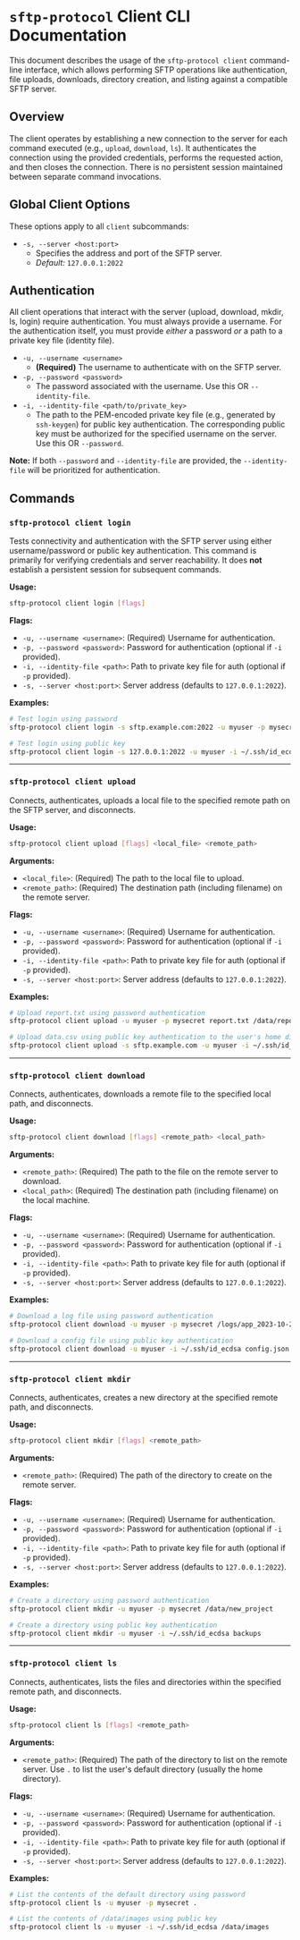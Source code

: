 # `sftp-protocol` Client CLI Documentation

This document describes the usage of the `sftp-protocol client` command-line interface, which allows performing SFTP operations like authentication, file uploads, downloads, directory creation, and listing against a compatible SFTP server.

## Overview

The client operates by establishing a new connection to the server for each command executed (e.g., `upload`, `download`, `ls`). It authenticates the connection using the provided credentials, performs the requested action, and then closes the connection. There is no persistent session maintained between separate command invocations.

## Global Client Options

These options apply to all `client` subcommands:

*   `-s, --server <host:port>`
    *   Specifies the address and port of the SFTP server.
    *   *Default:* `127.0.0.1:2022`

## Authentication

All client operations that interact with the server (upload, download, mkdir, ls, login) require authentication. You must always provide a username. For the authentication itself, you must provide *either* a password *or* a path to a private key file (identity file).

*   `-u, --username <username>`
    *   **(Required)** The username to authenticate with on the SFTP server.
*   `-p, --password <password>`
    *   The password associated with the username. Use this OR `--identity-file`.
*   `-i, --identity-file <path/to/private_key>`
    *   The path to the PEM-encoded private key file (e.g., generated by `ssh-keygen`) for public key authentication. The corresponding public key must be authorized for the specified username on the server. Use this OR `--password`.

**Note:** If both `--password` and `--identity-file` are provided, the `--identity-file` will be prioritized for authentication.

## Commands

### `sftp-protocol client login`

Tests connectivity and authentication with the SFTP server using either username/password or public key authentication. This command is primarily for verifying credentials and server reachability. It does **not** establish a persistent session for subsequent commands.

**Usage:**

```bash
sftp-protocol client login [flags]
```

**Flags:**

*   `-u, --username <username>`: (Required) Username for authentication.
*   `-p, --password <password>`: Password for authentication (optional if `-i` provided).
*   `-i, --identity-file <path>`: Path to private key file for auth (optional if `-p` provided).
*   `-s, --server <host:port>`: Server address (defaults to `127.0.0.1:2022`).

**Examples:**

```bash
# Test login using password
sftp-protocol client login -s sftp.example.com:2022 -u myuser -p mysecret

# Test login using public key
sftp-protocol client login -s 127.0.0.1:2022 -u myuser -i ~/.ssh/id_ecdsa
```

---

### `sftp-protocol client upload`

Connects, authenticates, uploads a local file to the specified remote path on the SFTP server, and disconnects.

**Usage:**

```bash
sftp-protocol client upload [flags] <local_file> <remote_path>
```

**Arguments:**

*   `<local_file>`: (Required) The path to the local file to upload.
*   `<remote_path>`: (Required) The destination path (including filename) on the remote server.

**Flags:**

*   `-u, --username <username>`: (Required) Username for authentication.
*   `-p, --password <password>`: Password for authentication (optional if `-i` provided).
*   `-i, --identity-file <path>`: Path to private key file for auth (optional if `-p` provided).
*   `-s, --server <host:port>`: Server address (defaults to `127.0.0.1:2022`).

**Examples:**

```bash
# Upload report.txt using password authentication
sftp-protocol client upload -u myuser -p mysecret report.txt /data/reports/report_final.txt

# Upload data.csv using public key authentication to the user's home directory
sftp-protocol client upload -s sftp.example.com -u myuser -i ~/.ssh/id_ecdsa data.csv data.csv
```

---

### `sftp-protocol client download`

Connects, authenticates, downloads a remote file to the specified local path, and disconnects.

**Usage:**

```bash
sftp-protocol client download [flags] <remote_path> <local_path>
```

**Arguments:**

*   `<remote_path>`: (Required) The path to the file on the remote server to download.
*   `<local_path>`: (Required) The destination path (including filename) on the local machine.

**Flags:**

*   `-u, --username <username>`: (Required) Username for authentication.
*   `-p, --password <password>`: Password for authentication (optional if `-i` provided).
*   `-i, --identity-file <path>`: Path to private key file for auth (optional if `-p` provided).
*   `-s, --server <host:port>`: Server address (defaults to `127.0.0.1:2022`).

**Examples:**

```bash
# Download a log file using password authentication
sftp-protocol client download -u myuser -p mysecret /logs/app_2023-10-27.log ./downloaded_app.log

# Download a config file using public key authentication
sftp-protocol client download -u myuser -i ~/.ssh/id_ecdsa config.json ./my_config.json
```

---

### `sftp-protocol client mkdir`

Connects, authenticates, creates a new directory at the specified remote path, and disconnects.

**Usage:**

```bash
sftp-protocol client mkdir [flags] <remote_path>
```

**Arguments:**

*   `<remote_path>`: (Required) The path of the directory to create on the remote server.

**Flags:**

*   `-u, --username <username>`: (Required) Username for authentication.
*   `-p, --password <password>`: Password for authentication (optional if `-i` provided).
*   `-i, --identity-file <path>`: Path to private key file for auth (optional if `-p` provided).
*   `-s, --server <host:port>`: Server address (defaults to `127.0.0.1:2022`).

**Examples:**

```bash
# Create a directory using password authentication
sftp-protocol client mkdir -u myuser -p mysecret /data/new_project

# Create a directory using public key authentication
sftp-protocol client mkdir -u myuser -i ~/.ssh/id_ecdsa backups
```

---

### `sftp-protocol client ls`

Connects, authenticates, lists the files and directories within the specified remote path, and disconnects.

**Usage:**

```bash
sftp-protocol client ls [flags] <remote_path>
```

**Arguments:**

*   `<remote_path>`: (Required) The path of the directory to list on the remote server. Use `.` to list the user's default directory (usually the home directory).

**Flags:**

*   `-u, --username <username>`: (Required) Username for authentication.
*   `-p, --password <password>`: Password for authentication (optional if `-i` provided).
*   `-i, --identity-file <path>`: Path to private key file for auth (optional if `-p` provided).
*   `-s, --server <host:port>`: Server address (defaults to `127.0.0.1:2022`).

**Examples:**

```bash
# List the contents of the default directory using password
sftp-protocol client ls -u myuser -p mysecret .

# List the contents of /data/images using public key
sftp-protocol client ls -u myuser -i ~/.ssh/id_ecdsa /data/images
```

